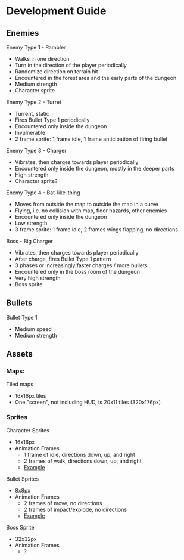 # Development Guide

## Enemies

Enemy Type 1 - Rambler

- Walks in one direction
- Turn in the direction of the player periodically
- Randomize direction on terrain hit
- Encountered in the forest area and the early parts of the dungeon
- Medium strength
- Character sprite

Enemy Type 2 - Turret

- Turrent, static
- Fires Bullet Type 1 periodically
- Encountered only inside the dungeon
- Invulnerable
- 2 frame sprite: 1 frame idle, 1 frame anticipation of firing bullet

Enemy Type 3 - Charger

- Vibrates, then charges towards player periodically
- Encountered only inside the dungeon, mostly in the deeper parts
- High strength
- Character sprite?

Enemy Type 4 - Bat-like-thing

- Moves from outside the map to outside the map in a curve
- Flying, i.e. no collision with map, floor hazards, other enemies
- Encountered only inside the dungeon
- Low strength
- 3 frame sprite: 1 frame idle, 2 frames wings flapping, no directions

Boss - Big Charger

- Vibrates, then charges towards player periodically
- After charge, fires Bullet Type 1 pattern
- 3 phases or increasingly faster charges / more bullets
- Encountered only in the boss room of the dungeon
- Very high strength
- Boss sprite

## Bullets

Bullet Type 1

- Medium speed
- Medium strength

## Assets

### Maps:

Tiled maps

- 16x16px tiles
- One "screen", not including HUD, is 20x11 tiles (320x176px)

### Sprites

Character Sprites

- 16x16px
- Animation Frames
  - 1 frame of idle, directions down, up, and right
  - 2 frames of walk, directions down, up, and right
  - [Example](assets/images/characters-spritesheet.png)

Bullet Sprites

- 8x8px
- Animation Frames
  - 2 frames of move, no directions
  - 2 frames of impact/explode, no directions
  - [Example](assets/images/bullets-spritesheet.png)

Boss Sprite

- 32x32px
- Animation Frames
  - ?

